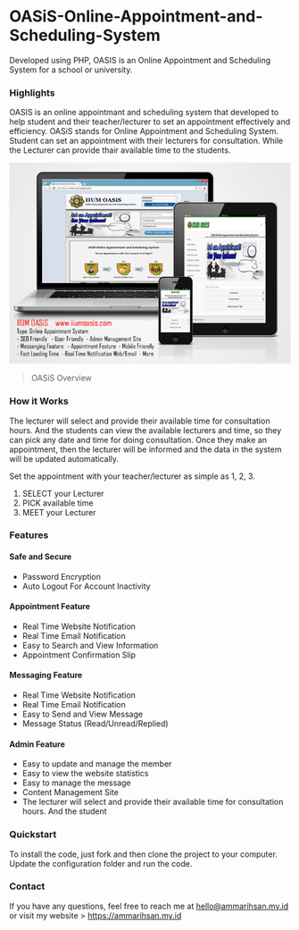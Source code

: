 # OASiS-Online-Appointment-and-Scheduling-System
Developed using PHP, OASIS is an Online Appointment and Scheduling System for a school or university.


### Highlights
OASIS  is an online appointmant and scheduling system that developed to help student and their teacher/lecturer to set an appointment effectively and efficiency. OASiS stands for Online Appointment and Scheduling System. Student can set an appointment with their lecturers for consultation. While the Lecturer can provide thair available time to the students.

[![](https://raw.githubusercontent.com/ainstudio/OASiS-Online-Appointment-and-Scheduling-System/master/screenshot/iium%20oasis.png)](https://ammarihsan.my.id "OASiS Overview")
> OASiS Overview
### How it Works
The lecturer will select and provide their available time for consultation hours. And the students can view the available lecturers and time, so they can pick any date and time for doing consultation. Once they make an appointment, then the lecturer will be informed and the data in the system will be updated automatically.

Set the appointment with your teacher/lecturer as simple as 1, 2, 3.
1. SELECT your Lecturer
2. PICK available time
3. MEET your Lecturer



### Features
#### Safe and Secure
- Password Encryption
- Auto Logout For Account Inactivity

#### Appointment Feature
- Real Time Website Notification
- Real Time Email Notification
- Easy to Search and View Information
- Appointment Confirmation Slip

#### Messaging Feature
- Real Time Website Notification
- Real Time Email Notification
- Easy to Send and View Message
- Message Status (Read/Unread/Replied)

#### Admin Feature
- Easy to update and manage the member
- Easy to view the website statistics
- Easy to manage the message
- Content Management Site
- The lecturer will select and provide their available time for consultation hours. And the student


### Quickstart
To install the code, just fork and then clone the project to your computer.
Update the configuration folder and run the code.

### Contact 
If you have any questions, feel free to reach me at hello@ammarihsan.my.id or visit my website > https://ammarihsan.my.id
                
